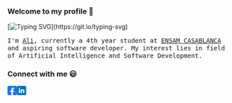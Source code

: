 ### Welcome to my profile 👋



[![Typing SVG](https://readme-typing-svg.herokuapp.com?font=Architects+Daughter&color=7AF79A&size=30&lines=Hey!+It's+Ali!;I'm+an+Artificial+Intelligence+&+Software+Engineering+Student...)](https://git.io/typing-svg)


  <samp>
    I'm <a href="https://www.linkedin.com/in/ali-makouar/">Ali</a>, currently a 4th year student at <a href="http://ensam-casa.ma">ENSAM CASABLANCA </a> and aspiring software developer. My interest lies in field of Artificial Intelligence and Software Development. 
  </samp>
</p>

### Connect with me :smiley:


<a href="https://web.facebook.com/ali.makouar">
  <img align="left" alt="Ali Makouar Facebook" width="21px" src="https://raw.githubusercontent.com/edent/SuperTinyIcons/099dc12b59179d07d534069bc8551718f786d91a/images/svg/facebook.svg" />
</a>
<a href="https://www.linkedin.com/in/ali-makouar/">
  <img align="left" alt="Ali Makouar Linkdin" width="21px" src="https://raw.githubusercontent.com/edent/SuperTinyIcons/099dc12b59179d07d534069bc8551718f786d91a/images/svg/linkedin.svg" />
</a>

<br/><br/>
